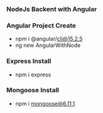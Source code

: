 
### NodeJs Backent with Angular
### Angular Project Create
 * npm i @angular/cli@15.2.5
 * ng new  AngularWithNode
### Express Install
 * npm i express
 ### Mongoose Install
  * npm i mongoose@6.11.1
  



    